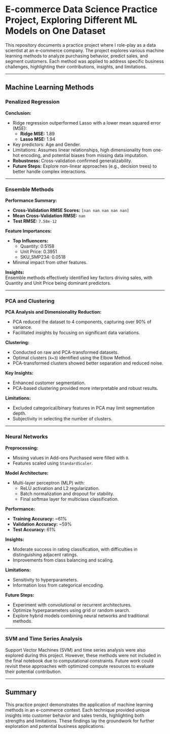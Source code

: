 # E-commerce Data Science Practice Project, Exploring Different ML Models on One Dataset

This repository documents a practice project where I role-play as a data scientist at an e-commerce company. The project explores various machine learning methods to analyze purchasing behavior, predict sales, and segment customers. Each method was applied to address specific business challenges, highlighting their contributions, insights, and limitations.

---

## Machine Learning Methods

### Penalized Regression
**Conclusion:**  
- Ridge regression outperformed Lasso with a lower mean squared error (MSE):  
  - **Ridge MSE:** 1.89  
  - **Lasso MSE:** 1.94  
- Key predictors: Age and Gender.  
- Limitations: Assumes linear relationships, high dimensionality from one-hot encoding, and potential biases from missing data imputation.  
- **Robustness:** Cross-validation confirmed generalizability.  
- **Future Steps:** Explore non-linear approaches (e.g., decision trees) to better handle complex interactions.

---

### Ensemble Methods
**Performance Summary:**  
- **Cross-Validation RMSE Scores:** `[nan nan nan nan nan]`  
- **Mean Cross-Validation RMSE:** `nan`  
- **Test RMSE:** `7.58e-12`  

**Feature Importances:**  
- **Top Influencers:**  
  - Quantity: 0.5158  
  - Unit Price: 0.3951  
  - SKU_SMP234: 0.0518  
- Minimal impact from other features.  

**Insights:**  
Ensemble methods effectively identified key factors driving sales, with Quantity and Unit Price being dominant predictors. 

---

### PCA and Clustering
**PCA Analysis and Dimensionality Reduction:**  
- PCA reduced the dataset to 4 components, capturing over 90% of variance.  
- Facilitated insights by focusing on significant data variations.

**Clustering:**  
- Conducted on raw and PCA-transformed datasets.  
- Optimal clusters (`k=3`) identified using the Elbow Method.  
- PCA-transformed clusters showed better separation and reduced noise.

**Key Insights:**  
- Enhanced customer segmentation.  
- PCA-based clustering provided more interpretable and robust results.  

**Limitations:**  
- Excluded categorical/binary features in PCA may limit segmentation depth.  
- Subjectivity in selecting the number of clusters.

---

### Neural Networks
**Preprocessing:**  
- Missing values in Add-ons Purchased were filled with `0`.  
- Features scaled using `StandardScaler`.  

**Model Architecture:**  
- Multi-layer perceptron (MLP) with:  
  - ReLU activation and L2 regularization.  
  - Batch normalization and dropout for stability.  
  - Final softmax layer for multiclass classification.  

**Performance:**  
- **Training Accuracy:** ~61%  
- **Validation Accuracy:** ~59%  
- **Test Accuracy:** 61%  

**Insights:**  
- Moderate success in rating classification, with difficulties in distinguishing adjacent ratings.  
- Improvements from class balancing and scaling.  

**Limitations:**  
- Sensitivity to hyperparameters.  
- Information loss from categorical encoding.

**Future Steps:**  
- Experiment with convolutional or recurrent architectures.  
- Optimize hyperparameters using grid or random search.  
- Explore hybrid models combining neural networks and traditional methods.

---

### SVM and Time Series Analysis
Support Vector Machines (SVM) and time series analysis were also explored during this project. However, these methods were not included in the final notebook due to computational constraints. Future work could revisit these approaches with optimized compute resources to evaluate their potential contribution.

---

## Summary
This practice project demonstrates the application of machine learning methods in an e-commerce context. Each technique provided unique insights into customer behavior and sales trends, highlighting both strengths and limitations. These findings lay the groundwork for further exploration and potential business applications.
